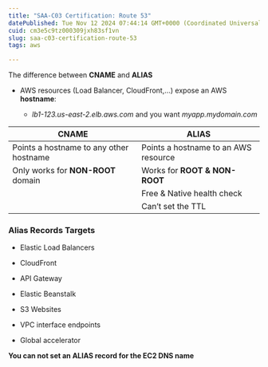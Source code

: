 ```yaml
---
title: "SAA-C03 Certification: Route 53"
datePublished: Tue Nov 12 2024 07:44:14 GMT+0000 (Coordinated Universal Time)
cuid: cm3e5c9tz000309jxh83sf1vn
slug: saa-c03-certification-route-53
tags: aws

---
```


The difference between **CNAME** and **ALIAS**

* AWS resources (Load Balancer, CloudFront,…) expose an AWS **hostname**:
    
    * *lb1-123.us-east-2.elb.aws.com* and you want *myapp.mydomain.com*
        

| **CNAME** | **ALIAS** |
| --- | --- |
| Points a hostname to any other hostname | Points a hostname to an AWS resource |
| Only works for **NON-ROOT** domain | Works for **ROOT & NON-ROOT** |
|  | Free & Native health check |
|  | Can’t set the TTL |

### Alias Records Targets

* Elastic Load Balancers
    
* CloudFront
    
* API Gateway
    
* Elastic Beanstalk
    
* S3 Websites
    
* VPC interface endpoints
    
* Global accelerator
    

**You can not set an ALIAS record for the EC2 DNS name**
